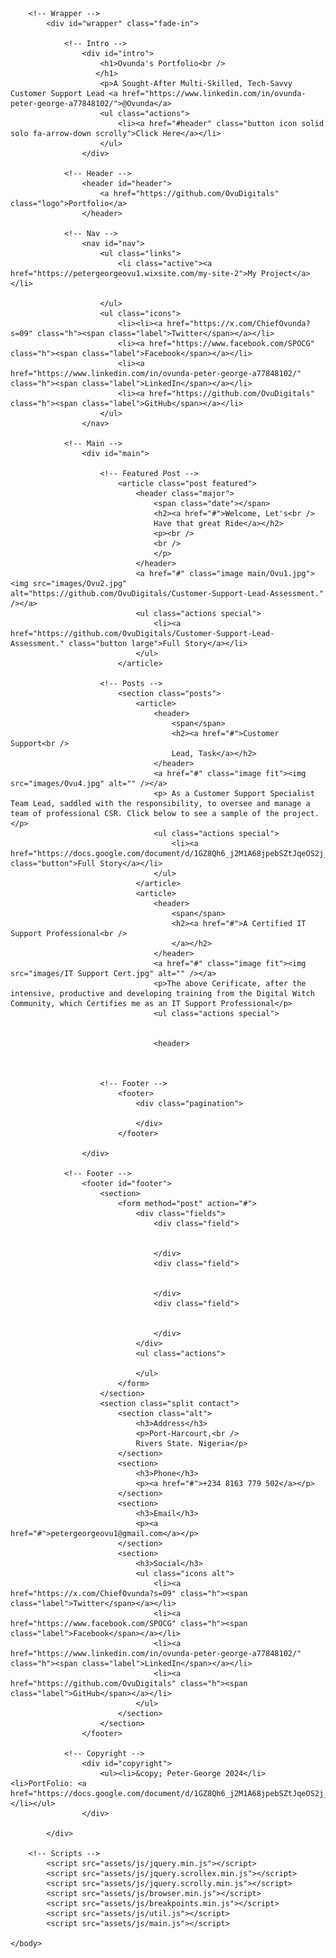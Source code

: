 <!DOCTYPE HTML>
<!--
	Massively by HTML5 UP
	html5up.net | @ajlkn
	Free for personal and commercial use under the CCA 3.0 license (html5up.net/license)
-->
<html>
	<head>
		<title>Ovunda's Portfolio</title>
		<meta charset="utf-8" />
		<meta name="viewport" content="width=device-width, initial-scale=1, user-scalable=no" />
		<link rel="stylesheet" href="assets/css/main.css" />
		<noscript><link hrel="stylesheet" href="assets/css/noscript.css" /></noscript>
	</head>
	<body class="is-preload">

		<!-- Wrapper -->
			<div id="wrapper" class="fade-in">

				<!-- Intro -->
					<div id="intro">
						<h1>Ovunda's Portfolio<br />
				       </h1>
						<p>A Sought-After Multi-Skilled, Tech-Savvy Customer Support Lead <a href="https://www.linkedin.com/in/ovunda-peter-george-a77848102/">@Ovunda</a> 
						<ul class="actions">
							<li><a href="#header" class="button icon solid solo fa-arrow-down scrolly">Click Here</a></li>
						</ul>
					</div>

				<!-- Header -->
					<header id="header">
						<a href="https://github.com/OvuDigitals" class="logo">Portfolio</a>
					</header>

				<!-- Nav -->
					<nav id="nav">
						<ul class="links">
							<li class="active"><a href="https://petergeorgeovu1.wixsite.com/my-site-2">My Project</a></li>
							
						</ul>
						<ul class="icons">
							<li><li><a href="https://x.com/ChiefOvunda?s=09" class="h"><span class="label">Twitter</span></a></li>
							<li><a href="https://www.facebook.com/SPOCG" class="h"><span class="label">Facebook</span></a></li>
							<li><a href="https://www.linkedin.com/in/ovunda-peter-george-a77848102/" class="h"><span class="label">LinkedIn</span></a></li>
							<li><a href="https://github.com/OvuDigitals" class="h"><span class="label">GitHub</span></a></li>
						</ul>
					</nav>

				<!-- Main -->
					<div id="main">

						<!-- Featured Post -->
							<article class="post featured">
								<header class="major">
									<span class="date"></span>
									<h2><a href="#">Welcome, Let's<br />
									Have that great Ride</a></h2>
									<p><br />
									<br />
									</p>
								</header>
								<a href="#" class="image main/Ovu1.jpg"><img src="images/Ovu2.jpg" alt="https://github.com/OvuDigitals/Customer-Support-Lead-Assessment." /></a>
								<ul class="actions special">
									<li><a href="https://github.com/OvuDigitals/Customer-Support-Lead-Assessment." class="button large">Full Story</a></li>
								</ul>
							</article>

						<!-- Posts -->
							<section class="posts">
								<article>
									<header>
										<span</span>
										<h2><a href="#">Customer Support<br />
										Lead, Task</a></h2>
									</header>
									<a href="#" class="image fit"><img src="images/Ovu4.jpg" alt="" /></a>
									<p> As a Customer Support Specialist Team Lead, saddled with the responsibility, to oversee and manage a team of professional CSR. Click below to see a sample of the project.</p>
									<ul class="actions special">
										<li><a href="https://docs.google.com/document/d/1GZ8Qh6_j2M1A68jpebSZtJqeOS2j_UmmrwFowWt7axU/edit" class="button">Full Story</a></li>
									</ul>
								</article>
								<article>
									<header>
										<span</span>
										<h2><a href="#">A Certified IT Support Professional<br />
										</a></h2>
									</header>
									<a href="#" class="image fit"><img src="images/IT Support Cert.jpg" alt="" /></a>
									<p>The above Cerificate, after the intensive, productive and developing training from the Digital Witch Community, which Certifies me as an IT Support Professional</p>
									<ul class="actions special">
										
									
									<header>
									
									

						<!-- Footer -->
							<footer>
								<div class="pagination">
									
								</div>
							</footer>

					</div>

				<!-- Footer -->
					<footer id="footer">
						<section>
							<form method="post" action="#">
								<div class="fields">
									<div class="field">
										
										
									</div>
									<div class="field">
										
									
									</div>
									<div class="field">
										
										
									</div>
								</div>
								<ul class="actions">
									
								</ul>
							</form>
						</section>
						<section class="split contact">
							<section class="alt">
								<h3>Address</h3>
								<p>Port-Harcourt,<br />
								Rivers State. Nigeria</p>
							</section>
							<section>
								<h3>Phone</h3>
								<p><a href="#">+234 8163 779 502</a></p>
							</section>
							<section>
								<h3>Email</h3>
								<p><a href="#">petergeorgeovu1@gmail.com</a></p>
							</section>
							<section>
								<h3>Social</h3>
								<ul class="icons alt">
									<li><a href="https://x.com/ChiefOvunda?s=09" class="h"><span class="label">Twitter</span></a></li>
									<li><a href="https://www.facebook.com/SPOCG" class="h"><span class="label">Facebook</span></a></li>
									<li><a href="https://www.linkedin.com/in/ovunda-peter-george-a77848102/" class="h"><span class="label">LinkedIn</span></a></li>
									<li><a href="https://github.com/OvuDigitals" class="h"><span class="label">GitHub</span></a></li>
								</ul>
							</section>
						</section>
					</footer>

				<!-- Copyright -->
					<div id="copyright">
						<ul><li>&copy; Peter-George 2024</li><li>PortFolio: <a href="https://docs.google.com/document/d/1GZ8Qh6_j2M1A68jpebSZtJqeOS2j_UmmrwFowWt7axU/edit">PG</a></li></ul>
					</div>

			</div>

		<!-- Scripts -->
			<script src="assets/js/jquery.min.js"></script>
			<script src="assets/js/jquery.scrollex.min.js"></script>
			<script src="assets/js/jquery.scrolly.min.js"></script>
			<script src="assets/js/browser.min.js"></script>
			<script src="assets/js/breakpoints.min.js"></script>
			<script src="assets/js/util.js"></script>
			<script src="assets/js/main.js"></script>

	</body>
</html>
